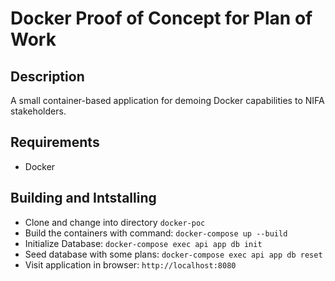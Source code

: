 # Docker Proof of Concept for Plan of Work
## Description
A small container-based application for demoing Docker capabilities to NIFA stakeholders.

## Requirements
- Docker


## Building and Intstalling
* Clone and change into directory `docker-poc`
* Build the containers with command: `docker-compose up --build`
* Initialize Database: `docker-compose exec api app db init`
* Seed database with some plans: `docker-compose exec api app db reset`
* Visit application in browser: `http://localhost:8080`

